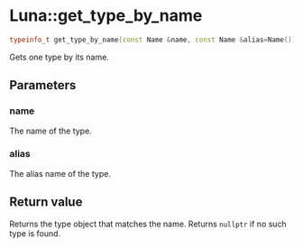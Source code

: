 # Luna::get_type_by_name

```c++
typeinfo_t get_type_by_name(const Name &name, const Name &alias=Name())
```

Gets one type by its name. 



## Parameters
### name
The name of the type. 

### alias
The alias name of the type. 

## Return value
Returns the type object that matches the name. Returns `nullptr` if no such type is found. 

